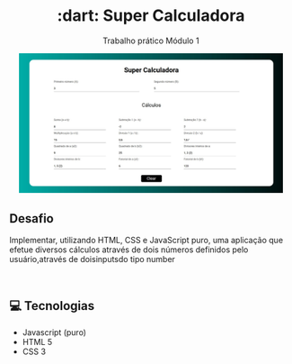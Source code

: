 
<h1 align="center"> :dart: <strong>Super Calculadora </strong></h1>
<p align="center">Trabalho prático Módulo 1</p>
<p align="center"><img src="./assets/super-calculadora.jpg" width="470"></p>

## Desafio
Implementar, utilizando HTML, CSS e JavaScript puro, uma aplicação que efetue diversos cálculos através de dois números definidos pelo usuário,através de doisinputsdo tipo number

<br />

## :computer: Tecnologias
- Javascript (puro)
- HTML 5
- CSS 3